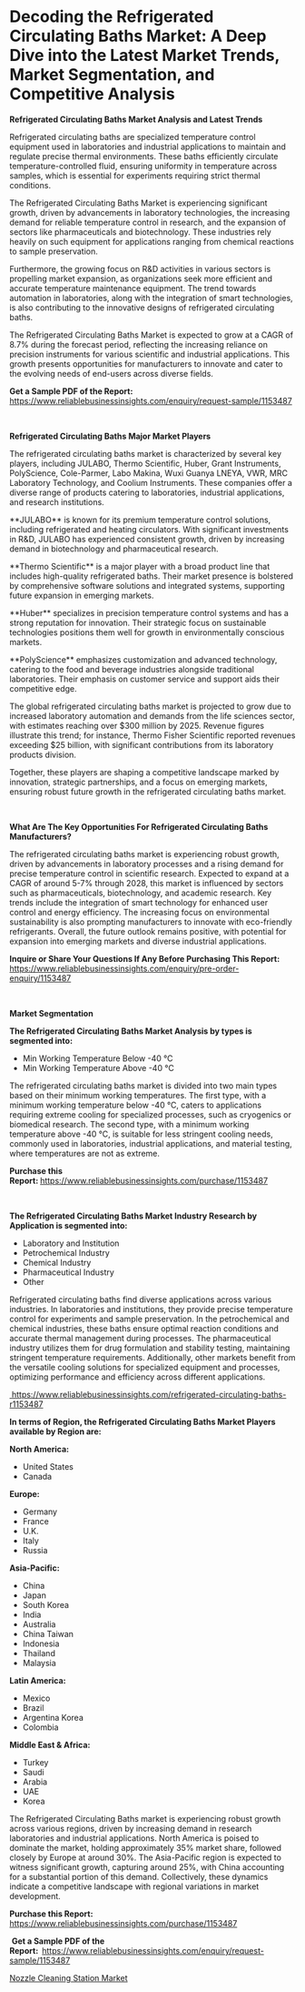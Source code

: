 <p><h1>Decoding the Refrigerated Circulating Baths Market: A Deep Dive into the Latest Market Trends, Market Segmentation, and Competitive Analysis</h1></p><p><strong>Refrigerated Circulating Baths Market Analysis and Latest Trends</strong></p>
<p><p>Refrigerated circulating baths are specialized temperature control equipment used in laboratories and industrial applications to maintain and regulate precise thermal environments. These baths efficiently circulate temperature-controlled fluid, ensuring uniformity in temperature across samples, which is essential for experiments requiring strict thermal conditions.</p><p>The Refrigerated Circulating Baths Market is experiencing significant growth, driven by advancements in laboratory technologies, the increasing demand for reliable temperature control in research, and the expansion of sectors like pharmaceuticals and biotechnology. These industries rely heavily on such equipment for applications ranging from chemical reactions to sample preservation.</p><p>Furthermore, the growing focus on R&D activities in various sectors is propelling market expansion, as organizations seek more efficient and accurate temperature maintenance equipment. The trend towards automation in laboratories, along with the integration of smart technologies, is also contributing to the innovative designs of refrigerated circulating baths.</p><p>The Refrigerated Circulating Baths Market is expected to grow at a CAGR of 8.7% during the forecast period, reflecting the increasing reliance on precision instruments for various scientific and industrial applications. This growth presents opportunities for manufacturers to innovate and cater to the evolving needs of end-users across diverse fields.</p></p>
<p><strong>Get a Sample PDF of the Report:&nbsp;</strong> <a href="https://www.reliablebusinessinsights.com/enquiry/request-sample/1153487?utm_campaign=2379&utm_medium=2&utm_source=Github&utm_content=ia&utm_term=19022025&utm_id=refrigerated-circulating-baths">https://www.reliablebusinessinsights.com/enquiry/request-sample/1153487</a></p>
<p>&nbsp;</p>
<p><strong>Refrigerated Circulating Baths Major Market Players</strong></p>
<p><p>The refrigerated circulating baths market is characterized by several key players, including JULABO, Thermo Scientific, Huber, Grant Instruments, PolyScience, Cole-Parmer, Labo Makina, Wuxi Guanya LNEYA, VWR, MRC Laboratory Technology, and Coolium Instruments. These companies offer a diverse range of products catering to laboratories, industrial applications, and research institutions.</p><p>**JULABO** is known for its premium temperature control solutions, including refrigerated and heating circulators. With significant investments in R&D, JULABO has experienced consistent growth, driven by increasing demand in biotechnology and pharmaceutical research. </p><p>**Thermo Scientific** is a major player with a broad product line that includes high-quality refrigerated baths. Their market presence is bolstered by comprehensive software solutions and integrated systems, supporting future expansion in emerging markets.</p><p>**Huber** specializes in precision temperature control systems and has a strong reputation for innovation. Their strategic focus on sustainable technologies positions them well for growth in environmentally conscious markets.</p><p>**PolyScience** emphasizes customization and advanced technology, catering to the food and beverage industries alongside traditional laboratories. Their emphasis on customer service and support aids their competitive edge.</p><p>The global refrigerated circulating baths market is projected to grow due to increased laboratory automation and demands from the life sciences sector, with estimates reaching over $300 million by 2025. Revenue figures illustrate this trend; for instance, Thermo Fisher Scientific reported revenues exceeding $25 billion, with significant contributions from its laboratory products division.</p><p>Together, these players are shaping a competitive landscape marked by innovation, strategic partnerships, and a focus on emerging markets, ensuring robust future growth in the refrigerated circulating baths market.</p></p>
<p>&nbsp;</p>
<p><strong>What Are The Key Opportunities For Refrigerated Circulating Baths Manufacturers?</strong></p>
<p><p>The refrigerated circulating baths market is experiencing robust growth, driven by advancements in laboratory processes and a rising demand for precise temperature control in scientific research. Expected to expand at a CAGR of around 5-7% through 2028, this market is influenced by sectors such as pharmaceuticals, biotechnology, and academic research. Key trends include the integration of smart technology for enhanced user control and energy efficiency. The increasing focus on environmental sustainability is also prompting manufacturers to innovate with eco-friendly refrigerants. Overall, the future outlook remains positive, with potential for expansion into emerging markets and diverse industrial applications.</p></p>
<p><strong>Inquire or Share Your Questions If Any Before Purchasing This Report:</strong> <a href="https://www.reliablebusinessinsights.com/enquiry/pre-order-enquiry/1153487?utm_campaign=2379&utm_medium=2&utm_source=Github&utm_content=ia&utm_term=19022025&utm_id=refrigerated-circulating-baths">https://www.reliablebusinessinsights.com/enquiry/pre-order-enquiry/1153487</a></p>
<p>&nbsp;</p>
<p><strong>Market Segmentation</strong></p>
<p><strong>The Refrigerated Circulating Baths Market Analysis by types is segmented into:</strong></p>
<p><ul><li>Min Working Temperature Below -40 °C</li><li>Min Working Temperature Above -40 °C</li></ul></p>
<p><p>The refrigerated circulating baths market is divided into two main types based on their minimum working temperatures. The first type, with a minimum working temperature below -40 °C, caters to applications requiring extreme cooling for specialized processes, such as cryogenics or biomedical research. The second type, with a minimum working temperature above -40 °C, is suitable for less stringent cooling needs, commonly used in laboratories, industrial applications, and material testing, where temperatures are not as extreme.</p></p>
<p><strong>Purchase this Report:&nbsp;</strong><a href="https://www.reliablebusinessinsights.com/purchase/1153487?utm_campaign=2379&utm_medium=2&utm_source=Github&utm_content=ia&utm_term=19022025&utm_id=refrigerated-circulating-baths">https://www.reliablebusinessinsights.com/purchase/1153487</a></p>
<p>&nbsp;</p>
<p><strong>The Refrigerated Circulating Baths Market Industry Research by Application is segmented into:</strong></p>
<p><ul><li>Laboratory and Institution</li><li>Petrochemical Industry</li><li>Chemical Industry</li><li>Pharmaceutical Industry</li><li>Other</li></ul></p>
<p><p>Refrigerated circulating baths find diverse applications across various industries. In laboratories and institutions, they provide precise temperature control for experiments and sample preservation. In the petrochemical and chemical industries, these baths ensure optimal reaction conditions and accurate thermal management during processes. The pharmaceutical industry utilizes them for drug formulation and stability testing, maintaining stringent temperature requirements. Additionally, other markets benefit from the versatile cooling solutions for specialized equipment and processes, optimizing performance and efficiency across different applications.</p></p>
<p><a href="https://www.reliablebusinessinsights.com/refrigerated-circulating-baths-r1153487?utm_campaign=2379&utm_medium=2&utm_source=Github&utm_content=ia&utm_term=19022025&utm_id=refrigerated-circulating-baths">&nbsp;https://www.reliablebusinessinsights.com/refrigerated-circulating-baths-r1153487</a></p>
<p><strong>In terms of Region, the Refrigerated Circulating Baths Market Players available by Region are:</strong></p>
<p>
    <p> <strong> North America: </strong>
        <ul>
            <li>United States</li>
            <li>Canada</li>
        </ul>
        </p> 
    <p> <strong> Europe: </strong>
        <ul>
            <li>Germany</li>
            <li>France</li>
            <li>U.K.</li>
            <li>Italy</li>
            <li>Russia</li>
        </ul>
        </p> 
    <p> <strong> Asia-Pacific: </strong>
        <ul>
            <li>China</li>
            <li>Japan</li>
            <li>South Korea</li>
            <li>India</li>
            <li>Australia</li>
            <li>China Taiwan</li>
            <li>Indonesia</li>
            <li>Thailand</li>
            <li>Malaysia</li>
        </ul>
        </p> 
    <p> <strong> Latin America: </strong>
        <ul>
            <li>Mexico</li>
            <li>Brazil</li>
            <li>Argentina Korea</li>
            <li>Colombia</li>
        </ul>
        </p> 
    <p> <strong> Middle East & Africa: </strong>
        <ul>
            <li>Turkey</li>
            <li>Saudi</li>
            <li>Arabia</li>
            <li>UAE</li>
            <li>Korea</li>
        </ul>
    </p>
    </p>
<p><p>The Refrigerated Circulating Baths market is experiencing robust growth across various regions, driven by increasing demand in research laboratories and industrial applications. North America is poised to dominate the market, holding approximately 35% market share, followed closely by Europe at around 30%. The Asia-Pacific region is expected to witness significant growth, capturing around 25%, with China accounting for a substantial portion of this demand. Collectively, these dynamics indicate a competitive landscape with regional variations in market development.</p></p>
<p><strong>Purchase this Report: </strong><a href="https://www.reliablebusinessinsights.com/purchase/1153487?utm_campaign=2379&utm_medium=2&utm_source=Github&utm_content=ia&utm_term=19022025&utm_id=refrigerated-circulating-baths">https://www.reliablebusinessinsights.com/purchase/1153487</a></p>
<p>&nbsp;<strong>Get a Sample PDF of the Report:&nbsp;&nbsp;</strong><a href="https://www.reliablebusinessinsights.com/enquiry/request-sample/1153487?utm_campaign=2379&utm_medium=2&utm_source=Github&utm_content=ia&utm_term=19022025&utm_id=refrigerated-circulating-baths">https://www.reliablebusinessinsights.com/enquiry/request-sample/1153487</a></p>
<p><strong></strong></p>
<p><p><a href="https://github.com/lisaeichler20775/Market-Research-Report-List-1/blob/main/nozzle-cleaning-station-market.md?utm_campaign=2379&utm_medium=2&utm_source=Github&utm_content=ia&utm_term=19022025&utm_id=refrigerated-circulating-baths">Nozzle Cleaning Station Market</a></p></p>